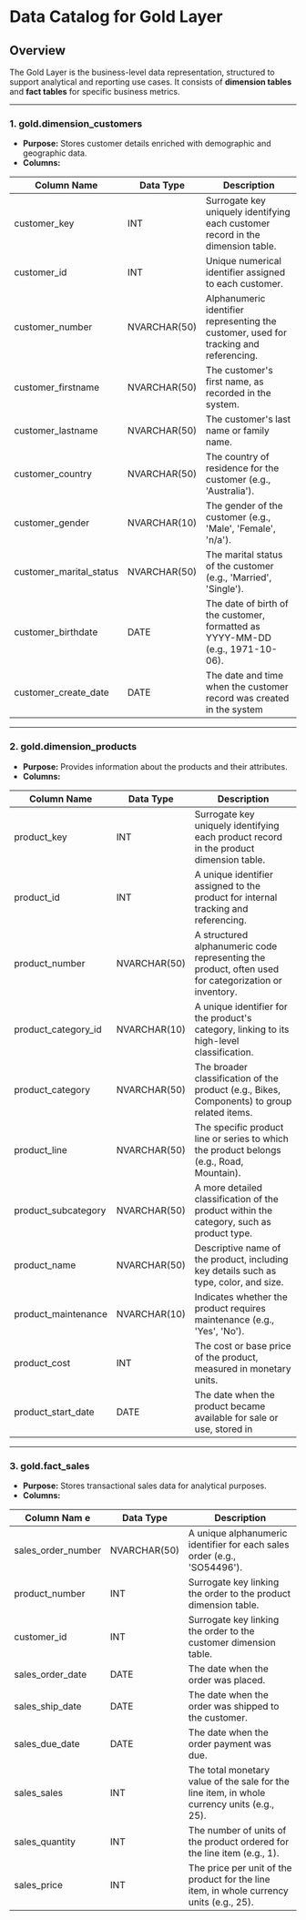 # Data Catalog for Gold Layer

## Overview
The Gold Layer is the business-level data representation, structured to support analytical and reporting use cases. It consists of **dimension tables** and **fact tables** for specific business metrics.

---

### 1. **gold.dimension_customers**
- **Purpose:** Stores customer details enriched with demographic and geographic data.
- **Columns:**

| Column Name            | Data Type     | Description                                                                                  |
|------------------------|---------------|----------------------------------------------------------------------------------------------|
| customer_key           | INT           | Surrogate key uniquely identifying each customer record in the dimension table.              |
| customer_id            | INT           | Unique numerical identifier assigned to each customer.                                       |
| customer_number        | NVARCHAR(50)  | Alphanumeric identifier representing the customer, used for tracking and referencing.        |
| customer_firstname     | NVARCHAR(50)  | The customer's first name, as recorded in the system.                                        |
| customer_lastname      | NVARCHAR(50)  | The customer's last name or family name.                                                     |
| customer_country       | NVARCHAR(50)  | The country of residence for the customer (e.g., 'Australia').                               |
| customer_gender        | NVARCHAR(10)  | The gender of the customer (e.g., 'Male', 'Female', 'n/a').                                  |
| customer_marital_status| NVARCHAR(50)  | The marital status of the customer (e.g., 'Married', 'Single').                              |
| customer_birthdate     | DATE          | The date of birth of the customer, formatted as YYYY-MM-DD (e.g., 1971-10-06).               |
| customer_create_date   | DATE          | The date and time when the customer record was created in the system                         |

---

### 2. **gold.dimension_products**
- **Purpose:** Provides information about the products and their attributes.
- **Columns:**

| Column Name        | Data Type     | Description                                                                                         |
|--------------------|---------------|-----------------------------------------------------------------------------------------------------|
| product_key        | INT           | Surrogate key uniquely identifying each product record in the product dimension table.              |
| product_id         | INT           | A unique identifier assigned to the product for internal tracking and referencing.                  |
| product_number     | NVARCHAR(50)  | A structured alphanumeric code representing the product, often used for categorization or inventory.|
| product_category_id| NVARCHAR(10)  | A unique identifier for the product's category, linking to its high-level classification.           |
| product_category   | NVARCHAR(50)  | The broader classification of the product (e.g., Bikes, Components) to group related items.         |
| product_line       | NVARCHAR(50)  | The specific product line or series to which the product belongs (e.g., Road, Mountain).            |
| product_subcategory| NVARCHAR(50)  | A more detailed classification of the product within the category, such as product type.            |
| product_name       | NVARCHAR(50)  | Descriptive name of the product, including key details such as type, color, and size.               |
| product_maintenance| NVARCHAR(10)  | Indicates whether the product requires maintenance (e.g., 'Yes', 'No').                             |
| product_cost       | INT           | The cost or base price of the product, measured in monetary units.                                  |
| product_start_date | DATE          | The date when the product became available for sale or use, stored in                               |
---

### 3. **gold.fact_sales**
- **Purpose:** Stores transactional sales data for analytical purposes.
- **Columns:**

| Column Nam  e     | Data Type     | Description                                                                                   |
|-------------------|---------------|-----------------------------------------------------------------------------------------------|
| sales_order_number| NVARCHAR(50)  | A unique alphanumeric identifier for each sales order (e.g., 'SO54496').                      |
| product_number    | INT           | Surrogate key linking the order to the product dimension table.                               |
| customer_id       | INT           | Surrogate key linking the order to the customer dimension table.                              |
| sales_order_date  | DATE          | The date when the order was placed.                                                           |
| sales_ship_date   | DATE          | The date when the order was shipped to the customer.                                          |
| sales_due_date    | DATE          | The date when the order payment was due.                                                      |
| sales_sales       | INT           | The total monetary value of the sale for the line item, in whole currency units (e.g., 25).   |
| sales_quantity    | INT           | The number of units of the product ordered for the line item (e.g., 1).                       |
| sales_price       | INT           | The price per unit of the product for the line item, in whole currency units (e.g., 25).      |
